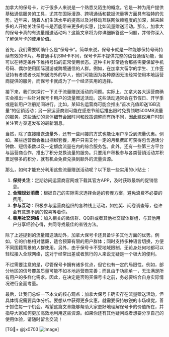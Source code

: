 加拿大的保号卡，对于很多人来说是一个熟悉又陌生的概念。它是一种为用户提供基础通信服务的工具，尤其在国际漫游、跨境通话和数据流量等方面具有独特的优势。近年来，随着人们生活水平的提高以及对移动互联网依赖程度的加深，越来越多的人开始关注保号卡是否能带来更多的实惠，比如流量赠送活动。那么，加拿大的保号卡真的有流量赠送活动吗？这篇文章将为你详细解答这一问题，并带你深入了解保号卡的使用价值。

首先，我们需要明确什么是“保号卡”。简单来说，保号卡就是一种能够保持号码持续有效的卡片。与普通手机SIM卡不同，保号卡并不提供完整的语音通话功能，但可以在特定条件下维持号码的正常使用状态。这种卡片非常适合那些需要保留手机号码、偶尔使用国际漫游或跨境通信的人群。例如，在加拿大留学的学生、工作签证持有者或者长期旅居海外的华人，他们可能因为各种原因无法经常使用本地运营商提供的服务，而保号卡就成为了一个经济实用的选择。

接下来，我们来探讨一下关于流量赠送活动的问题。实际上，加拿大各大运营商确实会推出一些针对保号卡用户的流量赠送活动。这些活动通常会在节假日、开学季或是新用户注册期间进行。比如，某知名运营商可能会推出“首次充值即送1GB流量”的促销活动；另一家运营商则可能在感恩节前后推出限时免费领取500MB流量的服务。这些活动的具体细节会因时间和政策调整而有所不同，因此建议用户时刻关注官方渠道发布的最新消息。

当然，除了直接赠送流量外，还有一些间接的方式也能让用户享受到流量优惠。例如，某些运营商会推出捆绑套餐，用户只需支付一定的月租费即可获得包含通话分钟数、短信条数以及一定额度流量在内的综合服务包。此外，还有一些第三方平台与运营商合作，推出了积分兑换流量的服务。只要用户积极参与各类营销活动并积累足够多的积分，就有机会免费兑换到额外的流量资源。

那么，如何才能充分利用这些流量赠送活动呢？以下是一些实用的小贴士：

1. **保持关注**：定期访问运营商官网或下载其官方APP，及时获取最新的促销信息。
2. **合理规划消费**：根据自己的实际需求选择合适的套餐方案，避免浪费不必要的费用。
3. **参与互动**：积极参与运营商组织的各种线上活动，如抽奖、问卷调查等，也许会有意想不到的惊喜等着你。
4. **善用社交网络**：加入相关的微信群、QQ群或者其他社交媒体群组，与其他用户分享经验心得，共同寻找最佳的省钱方法。

除了上述提到的流量赠送活动外，加拿大保号卡还具备许多其他方面的优势。例如，它的价格相对低廉，适合预算有限的用户群体；同时支持多种语言切换，方便不同国籍背景的人群使用。另外，由于保号卡不受地域限制，无论身处何地都可以轻松接入全球网络，这对于经常出差或者旅行的人来说无疑是一个极大的便利。

不过需要注意的是，尽管保号卡拥有诸多优点，但它也有一定的局限性。例如，部分地区的信号覆盖质量可能不如本地运营商完善；而且由于功能单一，无法满足所有用户的多样化需求。因此，在决定是否购买保号卡之前，务必要结合自身实际情况进行全面考量。

最后，让我们总结一下本文的核心观点：加拿大保号卡确实存在流量赠送活动，但具体情况需要具体分析。要想从中获得更多实惠，就需要保持敏锐的市场嗅觉，善于抓住每一个机会。希望这篇文章能够帮助大家更好地理解保号卡的价值所在，并指导大家如何更加高效地利用这些资源。如果你还有其他疑问或者想要分享自己的使用体验，请随时留言交流！

[TG💪+ @jx0703 ![Image](https://github.com/user-attachments/assets/dbca1d08-cadb-493c-b0ec-ad6f7a83f270)]